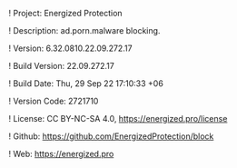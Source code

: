 ! Project: Energized Protection

! Description: ad.porn.malware blocking.

! Version: 6.32.0810.22.09.272.17

! Build Version: 22.09.272.17

! Build Date: Thu, 29 Sep 22 17:10:33 +06

! Version Code: 2721710

! License: CC BY-NC-SA 4.0, https://energized.pro/license

! Github: https://github.com/EnergizedProtection/block

! Web: https://energized.pro
